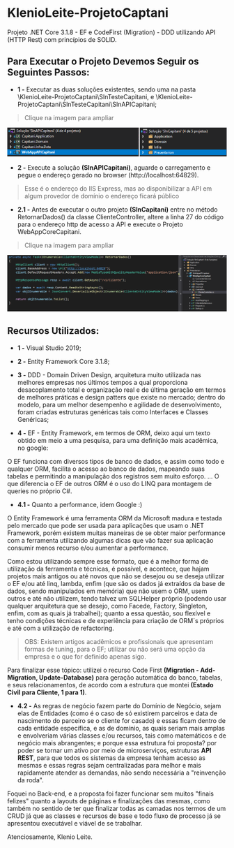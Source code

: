# KlenioLeite-ProjetoCaptani
Projeto .NET Core 3.1.8 - EF e CodeFirst (Migration)  - DDD utilizando API (HTTP Rest) com princípios de SOLID. 

## Para Executar o Projeto Devemos Seguir os Seguintes Passos:

- **1 -**  Executar as duas soluções existentes, sendo uma na pasta \KlenioLeite-ProjetoCaptani\SlnTesteCapitani, e \KlenioLeite-ProjetoCaptani\SlnTesteCapitani\SlnAPICapitani;
>Clique na imagem para ampliar
<img src="https://raw.githubusercontent.com/Migbari/RepositoriesImg/master/KlenioLeite-ProjetoCaptani/a_photo.png">

- **2 -** Execute a solução **(SlnAPICapitani)**, aguarde o carregamento e pegue o endereço gerado no browser (http://localhost:64829).
>Esse é o endereço do IIS Express, mas ao disponibilizar a API em algum provedor de domínio o endereço ficará público

- **2.1 -** Antes de executar o outro projeto **(SlnCapitani)** entre no método RetornarDados() da classe ClienteController, altere a linha 27 do código para o endereço http de acesso a API e execute o Projeto WebAppCoreCapitani.
>Clique na imagem para ampliar
<img src="https://github.com/Migbari/RepositoriesImg/blob/master/KlenioLeite-ProjetoCaptani/b_photo.png?raw=true">


## Recursos Utilizados:

- **1 -** Visual Studio 2019;

- **2 -** Entity Framework Core 3.1.8;

- **3 -** DDD - Domain Driven Design, arquitetura muito utilizada nas melhores empresas nos últimos tempos a qual proporciona desacoplamento total e organização real e de última geração em termos de melhores práticas e design patters que existe no mercado; dentro do modelo, para um melhor desempenho e agilidade de desenvolvimento, foram criadas estruturas genéricas tais como Interfaces e Classes Genéricas;

- **4 -** EF - Entity Framework, em termos de ORM, deixo aqui um texto obtido em meio a uma pesquisa, para uma definição mais acadêmica, no google:

O EF funciona com diversos tipos de banco de dados, e assim como todo e qualquer ORM, facilita o acesso ao banco de dados, mapeando suas tabelas e permitindo a manipulação dos registros sem muito esforço. ... O que diferencia o EF de outros ORM é o uso do LINQ para montagem de queries no próprio C#.

- **4.1 -** Quanto a performance, idem Google :) 

O Entity Framework é uma ferramenta ORM da Microsoft madura e testada pelo mercado que pode ser usada para aplicações que usam o .NET Framework, porém existem muitas maneiras de se obter maior performance com a ferramenta utilizando algumas dicas que vão fazer sua aplicação consumir menos recurso e/ou aumentar a performance.

Como estou utilizando sempre esse formato, que é a melhor forma de utilização da ferramenta e técnicas, é possível, e acontece, que hajam projetos mais antigos ou até novos que não se desejou ou se deseja utilizar o EF e/ou até linq, lambda, enfim (que são os dados já extraídos da base de dados, sendo manipulados em memória) que não usem o ORM, usem outros e até não utilizem, tendo talvez um SQLHelper próprio (podendo usar qualquer arquitetura que se desejo, como Facede, Factory, Singleton, enfim, com as quais já trabalhei); quanto a essa questão, sou flexível e tenho condições técnicas e de experiência para criação de ORM´s próprios e até com a utilização de refactoring.

>OBS: Existem artigos acadêmicos e profissionais que apresentam formas de tuning, para o EF; utilizar ou não será uma opção da empresa e o que for definido apenas sigo.

Para finalizar esse tópico: utilizei o recurso Code First **(Migration - Add-Migration, Update-Database)** para geração automática do banco, tabelas, e seus relacionamentos, de acordo com a estrutura que montei **(Estado Civil para Cliente, 1 para 1)**.

- **4.2 -** As regras de negócio fazem parte do Domínio de Negócio, sejam elas de Entidades (como é o caso de só existirem parceiros e data de nascimento do parceiro se o cliente for casado) e essas ficam dentro de cada entidade específica, e as de domínio, as quais seriam mais amplas e envolveriam várias classes e/ou recursos, tais como matemáticos e de negócio mais abrangentes; e porque essa estrutura foi proposta? por poder se tornar um ativo por meio de microserviços, estruturas **API REST**, para que todos os sistemas da empresa tenham acesso as mesmas e essas regras sejam centralizadas para melhor e mais rapidamente atender as demandas, não sendo necessária a "reinvenção da roda".

Foquei no Back-end, e a proposta foi fazer funcionar sem muitos "finais felizes" quanto a layouts de páginas e finalizações das mesmas, como também no sentido de ter que finalizar todas as camadas nos termos de um CRUD já que as classes e recursos de base e todo fluxo de processo já se apresentou executável e viável de se trabalhar.

Atenciosamente,
Klenio Leite.


